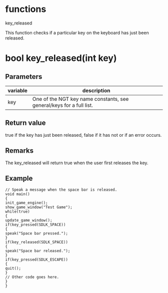 # functions

key_released

  


This function checks if a particular key on the keyboard has just been released.  


# bool key_released(int key)

## Parameters

variable| description  
---|---  
key | One of the NGT key name constants, see general/keys for a full list.  
  
## Return value

true if the key has just been released, false if it has not or if an error occurs.

## Remarks

The key_released will return true when the user first releases the key.

## Example
    
    
    // Speak a message when the space bar is released.
    void main()
    {
    init_game_engine();
    show_game_window("Test Game");
    while(true)
    {
    update_game_window();
    if(key_pressed(SDLK_SPACE))
    {
    speak("Space bar pressed.");
    }
    if(key_released(SDLK_SPACE))
    {
    speak("Space bar released.");
    }
    if(key_pressed(SDLK_ESCAPE))
    {
    quit();
    }
    // Other code goes here.
    }
    }
    
